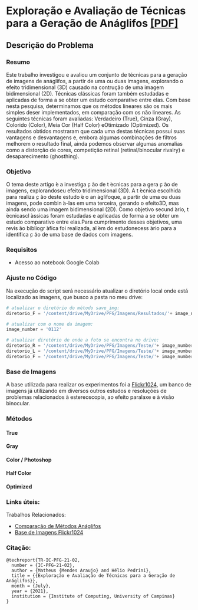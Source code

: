 # Exploração e Avaliação de Técnicas para a Geração de Anáglifos [[PDF]](http://)

## Descrição do Problema
### Resumo
Este trabalho investigou e avaliou um conjunto de técnicas para a geração de imagens de anáglifos, a partir de uma ou duas imagens, explorando o efeito tridimensional (3D) causado na contrução de uma  imagem bidimensional (2D). Técnicas clássicas foram também estudadas e aplicadas de forma a se obter um estudo comparativo entre elas. Com base nesta pesquisa, determinamos que os métodos lineares são os mais simples deser implementados, em comparação com os não lineares.  As seguintes técnicas foram avaliadas:  Verdadeiro (True), Cinza (Gray), Colorido (Color), Meia Cor (Half Color) eOtimizado (Optimized).  Os resultados obtidos mostraram que cada uma destas técnicas possui suas vantagens e desvantagens e, embora algumas combinações de filtros melhorem o resultado final, ainda podemos observar algumas anomalias como a distorção de cores, competição retinal (retinal/binocular rivalry) e desaparecimento (ghosthing).

### Objetivo
O tema deste artigo  ́e a investiga ̧c ̃ao de t ́ecnicas para a gera ̧c ̃ao de imagens, explorandoseu efeito tridimensional (3D). A t ́ecnica escolhida para realiza ̧c ̃ao deste estudo  ́e o an ́aglifoque, a partir de uma ou duas imagens, pode combin ́a-las em uma terceira, gerando o efeito3D, mas ainda sendo uma imagem bidimensional (2D). Como objetivo secund ́ario, t ́ecnicascl ́assicas foram estudadas e aplicadas de forma a se obter um estudo comparativo entre elas.Para cumprimento desses objetivos, uma revis ̃ao bibliogr ́afica foi realizada, al ́em do estudonecess ́ario para a identifica ̧c ̃ao de uma base de dados com imagens.

### Requisitos
* Acesso ao notebook Google Colab

### Ajuste no Código
Na execução do script será necessário atualizar o diretório local onde está localizado as imagens, que busco a pasta no meu drive:
```python
# atualizar o diretório do método save_img:
diretorio_F = '/content/drive/MyDrive/PFG/Imagens/Resultados/'+ image_number +'_F_' + metodo +'.png'

# atualizar com o nome da imagem:
image_number = '0112'

# atualizar diretório de onde a foto se encontra no drive:
diretorio_R = '/content/drive/MyDrive/PFG/Imagens/Teste/'+ image_number +'_R.png'
diretorio_L = '/content/drive/MyDrive/PFG/Imagens/Teste/'+ image_number +'_L.png'
diretorio_F = '/content/drive/MyDrive/PFG/Imagens/Teste/'+ image_number +'_R.png'
```

### Base de Imagens
A base utilizada para realizar os experimentos foi a [Flickr1024](https://yingqianwang.github.io/Flickr1024/),
um banco de imagens já utilizando em diversos outros estudos e resoluções de problemas relacionados à 
estereoscopia, ao efeito paralaxe e à visão binocular.

### Métodos
#### True
#### Gray
#### Color / Photoshop
#### Half Color
#### Optimized

### Links úteis:

Trabalhos Relacionados:

- [Comparação de Métodos Anáglifos](http://www.3dtv.at/Knowhow/AnaglyphComparison_en.aspx)
- [Base de Imagens Flickr1024](https://yingqianwang.github.io/Flickr1024/)






### Citação:
```
@techreport{TR-IC-PFG-21-02,
  number = {IC-PFG-21-02},
  author = {Matheus {Mendes Araujo} and Hélio Pedrini},
  title = {{Exploração e Avaliação de Técnicas para a Geração de Anáglifos}},
  month = {July},
  year = {2021}, 
  institution = {Institute of Computing, University of Campinas}
}
 ```
